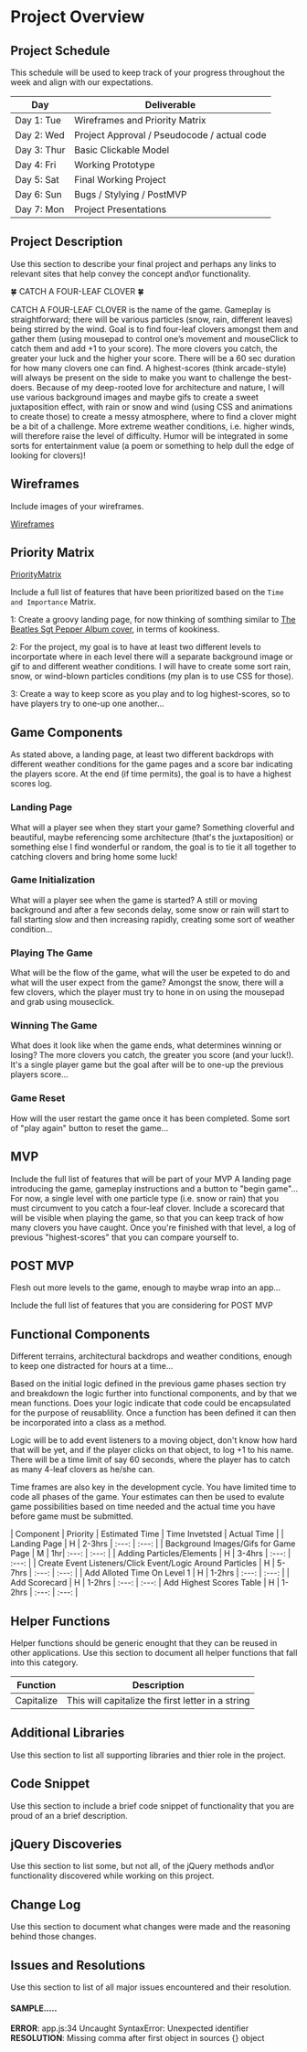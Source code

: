 # Project Overview

## Project Schedule

This schedule will be used to keep track of your progress throughout the week and align with our expectations.  

|  Day | Deliverable | 
|---|---| 
|Day 1: Tue| Wireframes and Priority Matrix|
|Day 2: Wed| Project Approval /  Pseudocode / actual code|
|Day 3: Thur| Basic Clickable Model |
|Day 4: Fri| Working Prototype |
|Day 5: Sat| Final Working Project |
|Day 6: Sun| Bugs / Stylying / PostMVP |
|Day 7: Mon| Project Presentations |


## Project Description

Use this section to describe your final project and perhaps any links to relevant sites that help convey the concept and\or functionality.

🍀 CATCH A FOUR-LEAF CLOVER 🍀

CATCH A FOUR-LEAF CLOVER is the name of the game. Gameplay is straightforward; there will be various particles (snow, rain, different leaves) being stirred by the wind. Goal is to find four-leaf clovers amongst them and gather them (using mousepad to control one’s movement and mouseClick to catch them and add +1 to your score). The more clovers you catch, the greater your luck and the higher your score. There will be a 60 sec duration for how many clovers one can find. A highest-scores (think arcade-style) will always be present on the side to make you want to challenge the best-doers. Because of my deep-rooted love for architecture and nature, I will use various background images and maybe gifs to create a sweet juxtaposition effect, with rain or snow and wind (using CSS and animations to create those) to create a messy atmosphere, where to find a clover might be a bit of a challenge. More extreme weather conditions, i.e. higher winds, will therefore raise the level of difficulty. Humor will be integrated in some sorts for entertainment value (a poem or something to help dull the edge of looking for clovers)!


## Wireframes

Include images of your wireframes.

[Wireframes](images/4-leaf-clover-wireframe.jpg?raw=true "Wireframes")

## Priority Matrix     
[PriorityMatrix](images/4-leaf-clover-priority-matrix.jpeg?raw=true "PriorityMatrix")               

Include a full list of features that have been prioritized based on the `Time and Importance` Matrix.

1: Create a groovy landing page, for now thinking of somthing similar to <a href="https://www.google.com/search?q=beatles+sgt+pepper+album&source=lnms&tbm=isch&sa=X&ved=0ahUKEwjH9IqB8Y7aAhUDneAKHZD4CdwQ_AUIDCgD&biw=1210&bih=738#imgrc=Dv64ktmopujILM">The Beatles Sgt Pepper Album cover</a>, in terms of kookiness.

2: For the project, my goal is to have at least two different levels to incorportate where in each level there will a separate background image or gif to and different weather conditions. I will have to create some sort rain, snow, or wind-blown particles conditions (my plan is to use CSS for those).

3: Create a way to keep score as you play and to log highest-scores, so to have players try to one-up one another...

## Game Components

As stated above, a landing page, at least two different backdrops with different weather conditions for the game pages and a score bar indicating the players score. At the end (if time permits), the goal is to have a highest scores log. 

### Landing Page
What will a player see when they start your game?
Something cloverful and beautiful, maybe referencing some architecture (that's the juxtaposition) or something else I find wonderful or random, the goal is to tie it all together to catching clovers and bring home some luck!

### Game Initialization
What will a player see when the game is started?
A still or moving background and after a few seconds delay, some snow or rain will start to fall starting slow and then increasing rapidly, creating some sort of weather condition...

### Playing The Game
What will be the flow of the game, what will the user be expeted to do and what will the user expect from the game?
Amongst the snow, there will a few clovers, which the player must try to hone in on using the mousepad and grab using mouseclick.

### Winning The Game
What does it look like when the game ends, what determines winning or losing?
The more clovers you catch, the greater you score (and your luck!). It's a single player game but the goal after will be to one-up the previous players score...

### Game Reset
How will the user restart the game once it has been completed.
Some sort of "play again" button to reset the game...

## MVP 

Include the full list of features that will be part of your MVP 
A landing page introducing the game, gameplay instructions and a button to "begin game"...
For now, a single level with one particle type (i.e. snow or rain) that you must circumvent to you catch a four-leaf clover.
Include a scorecard that will be visible when playing the game, so that you can keep track of how many clovers you have caught.
Once you're finished with that level, a log of previous "highest-scores" that you can compare yourself to.

## POST MVP
Flesh out more levels to the game, enough to maybe wrap into an app...

Include the full list of features that you are considering for POST MVP
## Functional Components
Different terrains, architectural backdrops and weather conditions, enough to keep one distracted for hours at a time...

Based on the initial logic defined in the previous game phases section try and breakdown the logic further into functional components, and by that we mean functions.  Does your logic indicate that code could be encapsulated for the purpose of reusablility.  Once a function has been defined it can then be incorporated into a class as a method.

Logic will be to add event listeners to a moving object, don't know how hard that will be yet, and if the player clicks on that object, to log +1 to his name. There will be a time limit of say 60 seconds, where the player has to catch as many 4-leaf clovers as he/she can.

Time frames are also key in the development cycle.  You have limited time to code all phases of the game.  Your estimates can then be used to evalute game possibilities based on time needed and the actual time you have before game must be submitted. 

| Component | Priority | Estimated Time | Time Invetsted | Actual Time |
| Landing Page | H |  2-3hrs | :---: | :---: |
| Background Images/Gifs for Game Page | M | 1hr| :---: | :---: |
| Adding Particles/Elements | H |  3-4hrs | :---: | :---: |
| Create Event Listeners/Click Event/Logic Around Particles | H |  5-7hrs | :---: | :---: |
| Add Alloted Time On Level 1 | H |  1-2hrs | :---: | :---: |
| Add Scorecard | H | 1-2hrs | :---: | :---:
| Add Highest Scores Table | H |  1-2hrs | :---: | :---: |



## Helper Functions
Helper functions should be generic enought that they can be reused in other applications. Use this section to document all helper functions that fall into this category.

| Function | Description | 
| --- | :---: |  
| Capitalize | This will capitalize the first letter in a string | 

## Additional Libraries
 Use this section to list all supporting libraries and thier role in the project. 

## Code Snippet

Use this section to include a brief code snippet of functionality that you are proud of an a brief description.  

## jQuery Discoveries
 Use this section to list some, but not all, of the jQuery methods and\or functionality discovered while working on this project.

## Change Log
 Use this section to document what changes were made and the reasoning behind those changes.  

## Issues and Resolutions
 Use this section to list of all major issues encountered and their resolution.

#### SAMPLE.....
**ERROR**: app.js:34 Uncaught SyntaxError: Unexpected identifier                                
**RESOLUTION**: Missing comma after first object in sources {} object
